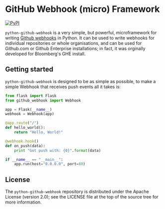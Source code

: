 # GitHub Webhook (micro) Framework

[![PyPI](https://img.shields.io/pypi/v/github-webhook.svg)][2]

`python-github-webhook` is a very simple, but powerful, microframework for writing [Github
webhooks][1] in Python. It can be used to write webhooks for individual repositories or whole
organisations, and can be used for Github.com or Github Enterprise installations; in fact, it was
orginally developed for Bloomberg's GHE install.

## Getting started

`python-github-webhook` is designed to be as simple as possible, to make a simple Webhook that
receives push events all it takes is:

```py
from flask import Flask
from github_webhook import Webhook

app = Flask(__name__)
webhook = Webhook(app)

@app.route("/")
def hello_world():
    return "Hello, World!"

@webhook.hook()
def on_push(data):
    print "Got push with: {0}".format(data)

if __name__ == "__main__":
    app.run(host="0.0.0.0", port=80)
```

## License

The `python-github-webhook` repository is distributed under the Apache License (version 2.0);
see the LICENSE file at the top of the source tree for more information.

[1]: https://developer.github.com/webhooks/
[2]: https://pypi.python.org/pypi/github-webhook
